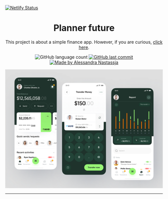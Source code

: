 [![Netlify Status](https://api.netlify.com/api/v1/badges/05db2d45-2c54-48e9-a975-61c668792096/deploy-status)](https://app.netlify.com/sites/planer-future/deploys)

<h1 align="center">
  Planner future
</h1>
<p align="center">
  This project is about a simple finance app. However, if you are curious, 
  <a href="https://planer-future.netlify.app" target="_black">click here</a>.
</p>
<p align="center">
  <img alt="GitHub language count" src="https://img.shields.io/github/repo-size/Alessandra-Nastassja/planner-future?color=%231f332c">
  <a href="https://github.com/Alessandra-Nastassja/planner-future/commits/master">
    <img alt="GitHub last commit" src="https://img.shields.io/github/last-commit/Alessandra-Nastassja/planner-future?color=%231f332c">
  </a>
  <a href="https://www.linkedin.com/in/alessandra-nastassja/">
    <img alt="Made by Alessandra Nastassja" src="https://img.shields.io/badge/made%20by-AlessandraNastassja-%231f332c">
  </a>
</p>
<p align="center">
  <img alt="Prototipo do demo" src="https://raw.githubusercontent.com/Alessandra-Nastassja/planner-future/main/src/assets/imagens/prototipo.png">
</p>

****
